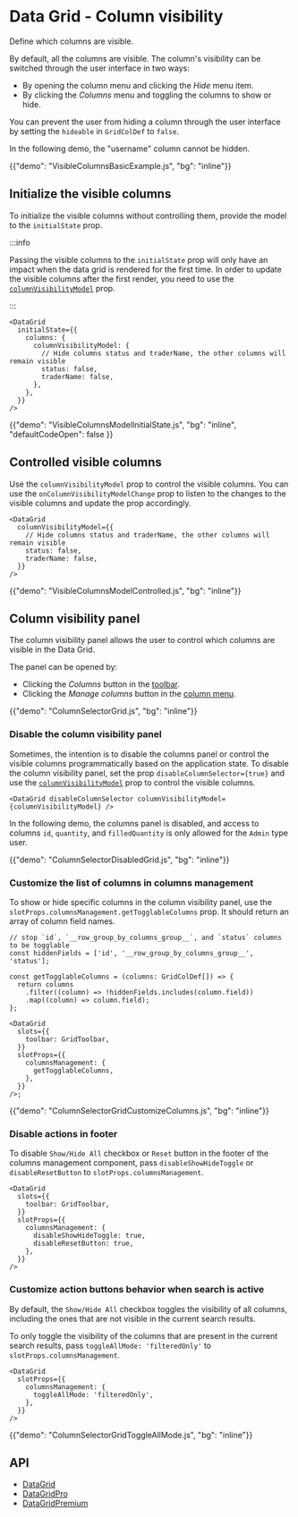 # Data Grid - Column visibility

<p class="description">Define which columns are visible.</p>

By default, all the columns are visible.
The column's visibility can be switched through the user interface in two ways:

- By opening the column menu and clicking the _Hide_ menu item.
- By clicking the _Columns_ menu and toggling the columns to show or hide.

You can prevent the user from hiding a column through the user interface by setting the `hideable` in `GridColDef` to `false`.

In the following demo, the "username" column cannot be hidden.

{{"demo": "VisibleColumnsBasicExample.js", "bg": "inline"}}

## Initialize the visible columns

To initialize the visible columns without controlling them, provide the model to the `initialState` prop.

:::info

Passing the visible columns to the `initialState` prop will only have an impact when the data grid is rendered for the first time. In order to update the visible columns after the first render, you need to use the [`columnVisibilityModel`](#controlled-visible-columns) prop.

:::

```tsx
<DataGrid
  initialState={{
    columns: {
      columnVisibilityModel: {
        // Hide columns status and traderName, the other columns will remain visible
        status: false,
        traderName: false,
      },
    },
  }}
/>
```

{{"demo": "VisibleColumnsModelInitialState.js", "bg": "inline", "defaultCodeOpen": false }}

## Controlled visible columns

Use the `columnVisibilityModel` prop to control the visible columns.
You can use the `onColumnVisibilityModelChange` prop to listen to the changes to the visible columns and update the prop accordingly.

```tsx
<DataGrid
  columnVisibilityModel={{
    // Hide columns status and traderName, the other columns will remain visible
    status: false,
    traderName: false,
  }}
/>
```

{{"demo": "VisibleColumnsModelControlled.js", "bg": "inline"}}

## Column visibility panel

The column visibility panel allows the user to control which columns are visible in the Data Grid.

The panel can be opened by:

- Clicking the _Columns_ button in the [toolbar](/x/react-data-grid/components/#toolbar).
- Clicking the _Manage columns_ button in the [column menu](/x/react-data-grid/column-menu/).

{{"demo": "ColumnSelectorGrid.js", "bg": "inline"}}

### Disable the column visibility panel

Sometimes, the intention is to disable the columns panel or control the visible columns programmatically based on the application state.
To disable the column visibility panel, set the prop `disableColumnSelector={true}` and use the [`columnVisibilityModel`](#controlled-visible-columns) prop to control the visible columns.

```tsx
<DataGrid disableColumnSelector columnVisibilityModel={columnVisibilityModel} />
```

In the following demo, the columns panel is disabled, and access to columns `id`, `quantity`, and `filledQuantity` is only allowed for the `Admin` type user.

{{"demo": "ColumnSelectorDisabledGrid.js", "bg": "inline"}}

### Customize the list of columns in columns management

To show or hide specific columns in the column visibility panel, use the `slotProps.columnsManagement.getTogglableColumns` prop. It should return an array of column field names.

```tsx
// stop `id`, `__row_group_by_columns_group__`, and `status` columns to be togglable
const hiddenFields = ['id', '__row_group_by_columns_group__', 'status'];

const getTogglableColumns = (columns: GridColDef[]) => {
  return columns
    .filter((column) => !hiddenFields.includes(column.field))
    .map((column) => column.field);
};

<DataGrid
  slots={{
    toolbar: GridToolbar,
  }}
  slotProps={{
    columnsManagement: {
      getTogglableColumns,
    },
  }}
/>;
```

{{"demo": "ColumnSelectorGridCustomizeColumns.js", "bg": "inline"}}

### Disable actions in footer

To disable `Show/Hide All` checkbox or `Reset` button in the footer of the columns management component, pass `disableShowHideToggle` or `disableResetButton` to `slotProps.columnsManagement`.

```tsx
<DataGrid
  slots={{
    toolbar: GridToolbar,
  }}
  slotProps={{
    columnsManagement: {
      disableShowHideToggle: true,
      disableResetButton: true,
    },
  }}
/>
```

### Customize action buttons behavior when search is active

By default, the `Show/Hide All` checkbox toggles the visibility of all columns, including the ones that are not visible in the current search results.

To only toggle the visibility of the columns that are present in the current search results, pass `toggleAllMode: 'filteredOnly'` to `slotProps.columnsManagement`.

```tsx
<DataGrid
  slotProps={{
    columnsManagement: {
      toggleAllMode: 'filteredOnly',
    },
  }}
/>
```

{{"demo": "ColumnSelectorGridToggleAllMode.js", "bg": "inline"}}

## API

- [DataGrid](/x/api/data-grid/data-grid/)
- [DataGridPro](/x/api/data-grid/data-grid-pro/)
- [DataGridPremium](/x/api/data-grid/data-grid-premium/)
